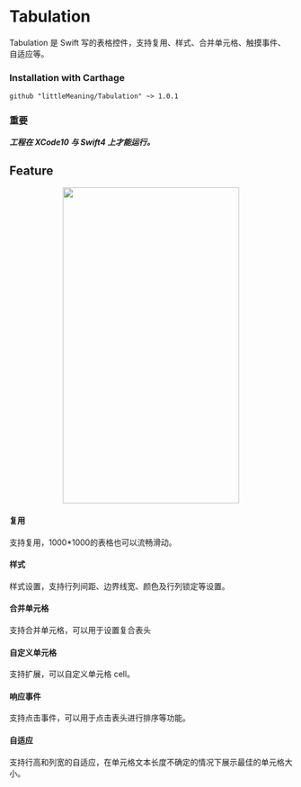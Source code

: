 # Tabulation
Tabulation 是 Swift 写的表格控件，支持复用、样式、合并单元格、触摸事件、自适应等。

### Installation with Carthage

```ogdl
github "littleMeaning/Tabulation" ~> 1.0.1
```

### 重要
***工程在 XCode10 与 Swift4 上才能运行。***

## Feature

<p align="center">
  <img style='width:314;height:562;' src='https://github.com/littleMeaning/Tabulation/blob/master/show.gif'/>
</p>

#### 复用
支持复用，1000*1000的表格也可以流畅滑动。

#### 样式
样式设置，支持行列间距、边界线宽、颜色及行列锁定等设置。

#### 合并单元格
支持合并单元格，可以用于设置复合表头

#### 自定义单元格
支持扩展，可以自定义单元格 cell。

#### 响应事件
支持点击事件，可以用于点击表头进行排序等功能。

#### 自适应
支持行高和列宽的自适应，在单元格文本长度不确定的情况下展示最佳的单元格大小。
